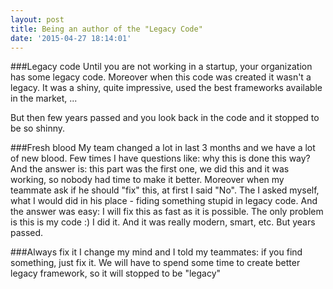 ```yaml
---
layout: post
title: Being an author of the "Legacy Code"
date: '2015-04-27 18:14:01'
---
```


###Legacy code
Until you are not working in a startup, your organization has some legacy code. Moreover when this code was created it wasn't a legacy. It was a shiny, quite impressive, used the best frameworks available in the market, ...

But then few years passed and you look back in the code and it stopped to be so shinny. 


###Fresh blood
My team changed a lot in last 3 months and we have a lot of new blood. Few times I have questions like: why this is done this way? And the answer is: this part was the first one, we did this and it was working, so nobody had time to make it better.
Moreover when my teammate ask if he should "fix" this, at first I said "No".
The I asked myself, what I would did in his place - fiding something stupid in legacy code. And the answer was easy: I will fix this as fast as it is possible. The only problem is this is my code :) I did it. And it was really modern, smart, etc. But years passed.

###Always fix it
I change my mind and I told my teammates: if you find something, just fix it. We will have to spend some time to create better legacy framework, so it will stopped to be "legacy"

